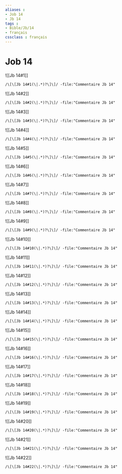 ```yaml
---
aliases : 
- Job 14
- Jb 14
tags : 
- Bible/Jb/14
- français
cssclass : français
---
```


# Job 14

![[Jb 14#1]]

```query
/\[\[Jb 14#1(\|.*)?\]\]/ -file:"Commentaire Jb 14"
```

![[Jb 14#2]]

```query
/\[\[Jb 14#2(\|.*)?\]\]/ -file:"Commentaire Jb 14"
```

![[Jb 14#3]]

```query
/\[\[Jb 14#3(\|.*)?\]\]/ -file:"Commentaire Jb 14"
```

![[Jb 14#4]]

```query
/\[\[Jb 14#4(\|.*)?\]\]/ -file:"Commentaire Jb 14"
```

![[Jb 14#5]]

```query
/\[\[Jb 14#5(\|.*)?\]\]/ -file:"Commentaire Jb 14"
```

![[Jb 14#6]]

```query
/\[\[Jb 14#6(\|.*)?\]\]/ -file:"Commentaire Jb 14"
```

![[Jb 14#7]]

```query
/\[\[Jb 14#7(\|.*)?\]\]/ -file:"Commentaire Jb 14"
```

![[Jb 14#8]]

```query
/\[\[Jb 14#8(\|.*)?\]\]/ -file:"Commentaire Jb 14"
```

![[Jb 14#9]]

```query
/\[\[Jb 14#9(\|.*)?\]\]/ -file:"Commentaire Jb 14"
```

![[Jb 14#10]]

```query
/\[\[Jb 14#10(\|.*)?\]\]/ -file:"Commentaire Jb 14"
```

![[Jb 14#11]]

```query
/\[\[Jb 14#11(\|.*)?\]\]/ -file:"Commentaire Jb 14"
```

![[Jb 14#12]]

```query
/\[\[Jb 14#12(\|.*)?\]\]/ -file:"Commentaire Jb 14"
```

![[Jb 14#13]]

```query
/\[\[Jb 14#13(\|.*)?\]\]/ -file:"Commentaire Jb 14"
```

![[Jb 14#14]]

```query
/\[\[Jb 14#14(\|.*)?\]\]/ -file:"Commentaire Jb 14"
```

![[Jb 14#15]]

```query
/\[\[Jb 14#15(\|.*)?\]\]/ -file:"Commentaire Jb 14"
```

![[Jb 14#16]]

```query
/\[\[Jb 14#16(\|.*)?\]\]/ -file:"Commentaire Jb 14"
```

![[Jb 14#17]]

```query
/\[\[Jb 14#17(\|.*)?\]\]/ -file:"Commentaire Jb 14"
```

![[Jb 14#18]]

```query
/\[\[Jb 14#18(\|.*)?\]\]/ -file:"Commentaire Jb 14"
```

![[Jb 14#19]]

```query
/\[\[Jb 14#19(\|.*)?\]\]/ -file:"Commentaire Jb 14"
```

![[Jb 14#20]]

```query
/\[\[Jb 14#20(\|.*)?\]\]/ -file:"Commentaire Jb 14"
```

![[Jb 14#21]]

```query
/\[\[Jb 14#21(\|.*)?\]\]/ -file:"Commentaire Jb 14"
```

![[Jb 14#22]]

```query
/\[\[Jb 14#22(\|.*)?\]\]/ -file:"Commentaire Jb 14"
```

